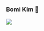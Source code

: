 ### Bomi Kim 🌱

<img src="https://img.shields.io/badge/React-61DAFB?style=social&logo=appveyor&logo=React&logoColor=61DAFB"/>

